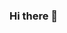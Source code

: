 ### Hi there 👋

<!--
**NikkoB702/NikkoB702** is a ✨ _special_ ✨ repository because its `README.md` (this file) appears on your GitHub profile.




https://user-images.githubusercontent.com/80132877/235362801-e7f70fc9-0ef7-42bc-9ae5-3f2d5b760be4.mp4


Here are some ideas to get you started:

- 🔭 I’m currently working on ...
- 🌱 I’m currently learning ...
- 👯 I’m looking to collaborate on ...
- 🤔 I’m looking for help with ...
- 💬 Ask me about ...
- 📫 How to reach me: ...
- 😄 Pronouns: ...
- ⚡ Fun fact: ...
-->
